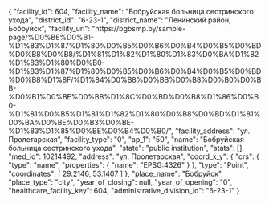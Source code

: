 {
    "facility_id": 604,
    "facility_name": "Бобруйская больница сестринского ухода",
    "district_id": "6-23-1",
    "district_name": "Ленинский район, Бобруйск",
    "facility_url": "https:\/\/bgbsmp.by\/sample-page\/%D0%BE%D0%B1-%D1%83%D1%87%D1%80%D0%B5%D0%B6%D0%B4%D0%B5%D0%BD%D0%B8%D0%B8\/%D1%81%D1%82%D1%80%D1%83%D0%BA%D1%82%D1%83%D1%80%D0%B0-%D1%83%D1%87%D1%80%D0%B5%D0%B6%D0%B4%D0%B5%D0%BD%D0%B8%D1%8F\/%D1%84%D0%B8%D0%BB%D0%B8%D0%B0%D0%BB-%D0%B1%D0%BE%D0%BB%D1%8C%D0%BD%D0%B8%D1%86%D0%B0-%D1%81%D0%B5%D1%81%D1%82%D1%80%D0%B8%D0%BD%D1%81%D0%BA%D0%BE%D0%B3%D0%BE-%D1%83%D1%85%D0%BE%D0%B4%D0%B0\/",
    "facility_address": "ул. Пролетарская",
    "facility_type": "0",
    "ap_1": "50",
    "name": "Бобруйская больница сестринского ухода",
    "state": "public institution",
    "stats": [],
    "med_id": 10214492,
    "address": "ул. Пролетарская",
    "coord_x_y": {
        "crs": {
            "type": "name",
            "properties": {
                "name": "EPSG:4326"
            }
        },
        "type": "Point",
        "coordinates": [
            29.2146,
            53.1407
        ]
    },
    "place_name": "Бобруйск",
    "place_type": "city",
    "year_of_closing": null,
    "year_of_opening": "0",
    "healthcare_facility_key": 604,
    "administrative_division_id": "6-23-1"
}